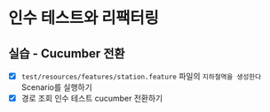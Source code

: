 # 인수 테스트와 리팩터링

## 실습 - Cucumber 전환
- [x] `test/resources/features/station.feature` 파일의 `지하철역을 생성한다` Scenario를 실행하기
- [x] 경로 조회 인수 테스트 cucumber 전환하기
